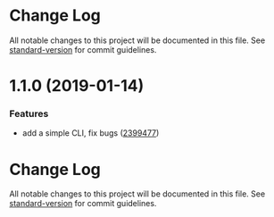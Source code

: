 # Change Log

All notable changes to this project will be documented in this file. See [standard-version](https://github.com/conventional-changelog/standard-version) for commit guidelines.

<a name="1.1.0"></a>
# 1.1.0 (2019-01-14)


### Features

* add a simple CLI, fix bugs ([2399477](https://github.com/npm-wharf/cloud-archive/commit/2399477))



# Change Log

All notable changes to this project will be documented in this file. See [standard-version](https://github.com/conventional-changelog/standard-version) for commit guidelines.
